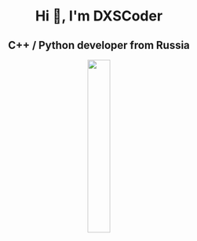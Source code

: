 <h1 align="center">Hi 👋, I'm DXSCoder</h1>
<h2 align="center">C++ / Python developer from Russia</h2>

<div align="center">
<img src="https://github.com/dxs-coder/dxs-coder/assets/98458357/f75af0ea-c261-4902-a212-15df9e3f7d38" width="30%"/>
</div>
